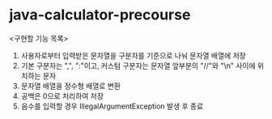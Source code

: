 # java-calculator-precourse

<구현할 기능 목록>
1. 사용자로부터 입력받은 문자열을 구분자를 기준으로 나눠 문자열 배열에 저장
2. 기본 구분자는 ",", ":"이고, 커스텀 구분자는 문자열 앞부분의 "//"와 "\n" 사이에 위치하는 문자 
4. 문자열 배열을 정수형 배열로 변환
5. 공백은 0으로 처리하여 저장
6. 음수를 입력할 경우 IllegalArgumentException 발생 후 종료
   
